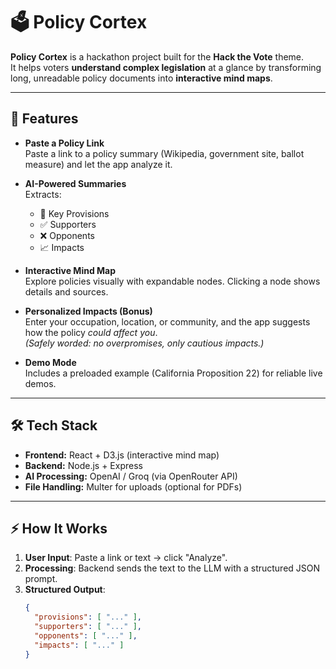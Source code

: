 # 🗳️ Policy Cortex

**Policy Cortex** is a hackathon project built for the **Hack the Vote** theme.  
It helps voters **understand complex legislation** at a glance by transforming long, unreadable policy documents into **interactive mind maps**.

---

## 🚀 Features

- **Paste a Policy Link**  
  Paste a link to a policy summary (Wikipedia, government site, ballot measure) and let the app analyze it.

- **AI-Powered Summaries**  
  Extracts:
  - 📜 Key Provisions  
  - ✅ Supporters  
  - ❌ Opponents  
  - 📈 Impacts  

- **Interactive Mind Map**  
  Explore policies visually with expandable nodes. Clicking a node shows details and sources.

- **Personalized Impacts (Bonus)**  
  Enter your occupation, location, or community, and the app suggests how the policy *could affect you*.  
  *(Safely worded: no overpromises, only cautious impacts.)*

- **Demo Mode**  
  Includes a preloaded example (California Proposition 22) for reliable live demos.

---

## 🛠️ Tech Stack

- **Frontend:** React + D3.js (interactive mind map)  
- **Backend:** Node.js + Express  
- **AI Processing:** OpenAI / Groq (via OpenRouter API)  
- **File Handling:** Multer for uploads (optional for PDFs)  

---

## ⚡ How It Works

1. **User Input**: Paste a link or text → click "Analyze".  
2. **Processing**: Backend sends the text to the LLM with a structured JSON prompt.  
3. **Structured Output**:  
   ```json
   {
     "provisions": [ "..." ],
     "supporters": [ "..." ],
     "opponents": [ "..." ],
     "impacts": [ "..." ]
   }
